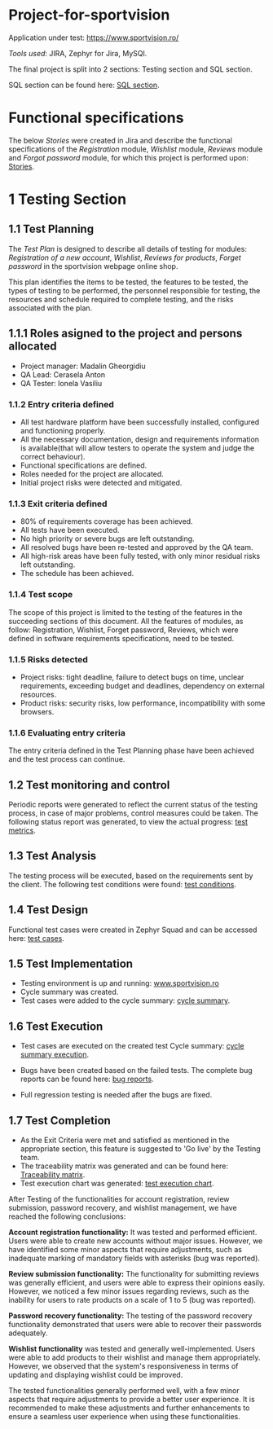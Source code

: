 # Project-for-sportvision
Application under test: https://www.sportvision.ro/

*Tools used*: JIRA, Zephyr for Jira, MySQl.

The final project is split into 2 sections: Testing section and SQL section.

SQL section can be found here: [SQL section](https://github.com/VasiliuIonela/SQL-project-for-sportvison#sql-project-for-sportvison).

# Functional specifications

The below *Stories* were created in Jira and describe the functional specifications of the *Registration* module, *Wishlist* module, *Reviews* module and *Forgot password* module, for which this project is performed upon: [Stories](https://github.com/VasiliuIonela/Project-for-sportvision/blob/main/Jira.pdf).

# 1 Testing Section
## 1.1 Test Planning
The *Test Plan* is designed to describe all details of testing for modules: *Registration of a new account*, *Wishlist*, *Reviews for products*, *Forget password* in the sportvision webpage online shop.

This plan identifies the items to be tested, the features to be tested, the types of testing to be performed, the personnel responsible for testing, the resources and schedule required to complete testing, and the risks associated with the plan.
## 1.1.1 Roles asigned to the project and persons allocated
* Project manager: Madalin Gheorgidiu
* QA Lead: Cerasela Anton
* QA Tester: Ionela Vasiliu
### 1.1.2 Entry criteria defined
* All test hardware platform have been successfully installed, configured and functioning properly.
* All the necessary documentation, design and requirements information is available(that will allow testers to operate the system and judge the correct behaviour).
* Functional specifications are defined.
* Roles needed for the project are allocated.
* Initial project risks were detected and mitigated.
### 1.1.3 Exit criteria defined
* 80% of requirements coverage has been achieved.
* All tests have been executed.
* No high priority or severe bugs are left outstanding.
* All resolved bugs have been re-tested and approved by the QA team.
* All high-risk areas have been fully tested, with only minor residual risks left outstanding.
* The schedule has been achieved.
### 1.1.4 Test scope
 The scope of this project is limited to the testing of the features in the succeeding sections of this document. All the features of modules, as follow: Registration, Wishlist, Forget password, Reviews, which were defined in software requirements specifications, need to be tested.
### 1.1.5 Risks detected
* Project risks: tight deadline, failure to detect bugs on time, unclear requirements, exceeding budget and deadlines, dependency on external resources.
* Product risks: security risks, low performance, incompatibility with some browsers.
### 1.1.6 Evaluating entry criteria
The entry criteria defined in the Test Planning phase have been achieved and the test process can continue.
## 1.2 Test monitoring and control
Periodic reports were generated to reflect the current status of the testing process, in case of major problems, control measures could be taken.
The following status report was generated, to view the actual progress: [test metrics](https://github.com/VasiliuIonela/Project-for-sportvision/blob/main/test%20metrics.jpeg).
## 1.3 Test Analysis
The testing process will be executed, based on the requirements sent by the client. 
The following test conditions were found: [test conditions](https://github.com/VasiliuIonela/Project-for-sportvision/blob/main/test%20cases%20sportvision.jpeg).

## 1.4 Test Design
Functional test cases were created in Zephyr Squad and  can be accessed here: [test cases](https://github.com/VasiliuIonela/Project-for-sportvision/blob/main/test.cases..pdf).

## 1.5 Test Implementation
* Testing environment is up and running: www.sportvision.ro
* Cycle summary was created.
* Test cases were added to the cycle summary: [cycle summary](https://github.com/VasiliuIonela/Project-for-sportvision/blob/main/cycle.summary.jpeg).
## 1.6 Test Execution
* Test cases are executed on the created test Cycle summary: [cycle summary execution](https://github.com/VasiliuIonela/Project-for-sportvision/blob/main/execution.list.jpeg).

* Bugs have been created based on the failed tests. The complete bug reports can be found here: [bug reports](https://github.com/VasiliuIonela/Project-for-sportvision/blob/main/bugs.pdf).
* Full regression testing is needed after the bugs are fixed.

## 1.7 Test Completion
* As the Exit Criteria were met and satisfied as mentioned in the appropriate section, this feature is suggested to 'Go live' by the Testing team.
* The traceability matrix was generated and can be found here: [Traceability matrix](https://github.com/VasiliuIonela/Project-for-sportvision/blob/main/Forward%20Traceability_15_5_2023%20(1).xlsx).
* Test execution chart was generated:
[test execution chart](https://github.com/VasiliuIonela/Project-for-sportvision/blob/main/execution.chart.jpeg).

After Testing of the functionalities for account registration, review submission, password recovery, and wishlist management, we have reached the following conclusions:

**Account registration functionality:** It was tested and performed efficient. Users were able to create new accounts without major issues. However, we have identified some minor aspects that require adjustments, such as inadequate marking of mandatory fields with asterisks (bug was reported).

**Review submission functionality:** The functionality for submitting reviews was generally efficient, and users were able to express their opinions easily. However, we noticed a few minor issues regarding reviews, such as the inability for users to rate products on a scale of 1 to 5 (bug was reported).

**Password recovery functionality:** The testing of the password recovery functionality demonstrated that users were able to recover their passwords adequately.

**Wishlist  functionality**  was tested and generally well-implemented. Users were able to add products to their wishlist and manage them appropriately. However, we observed that the system's responsiveness in terms of updating and displaying wishlist could be improved.

The tested functionalities generally performed well, with a few minor aspects that require adjustments to provide a better user experience. It is recommended to make these adjustments and further enhancements to ensure a seamless user experience when using these functionalities.

